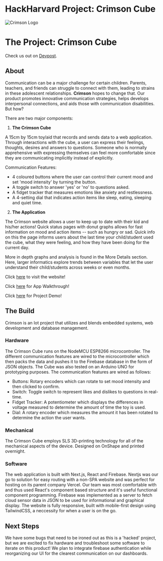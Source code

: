 # HackHarvard Project: Crimson Cube  
![Crimson Logo](https://github.com/sebmendoza/crimson-crashers/blob/main/public/Logo.svg)

# The Project: Crimson Cube 
Check us out on [Devpost](https://devpost.com/software/crimson-crashers).

## About
Communication can be a major challenge for certain children. Parents, teachers, and friends can struggle to connect with them, leading to strains in these adolescent relationships. **Crimson** hopes to change that. Our product promotes innovative communication strategies, helps develops interpersonal connections, and aids those with communication disabilities. But how?

There are two major components:
1. **The Crimson Cube**

A 15cm by 15cm toy/aid that records and sends data to a web application. Through interactions with the cube, a user can express their feelings, thoughts, desires and answers to questions. Someone who is normally apprehensive with expressing themselves can feel more comfortable since they are communicating implicitly instead of explicitly.

Communication Features:
- 4 coloured buttons where the user can control their current mood and set 'mood intensity' by turning the button.
- A toggle switch to answer 'yes' or 'no' to questions asked.
- A fidget tracker that measures emotions like anxiety and restlessness.
- A 4-setting dial that indicates action items like sleep, eating, sleeping and quiet time.

2. **The Application**

The Crimson website allows a user to keep up to date with their kid and his/her actions! Quick status pages with donut graphs allows for fast information on mood and action items -- such as hungry or sad. Quick info on this the page informs users about the last time your child/student used the cube, what they were feeling, and how they have been doing for the current day. 

More in depth graphs and analysis is found in the More Details section. Here, larger informatics explore trends between variables that let the user understand their child/students across weeks or even months.

Click [here](https://crimson-crashers.vercel.app/) to visit the website!

Click [here](https://tinyurl.com/crimson-cube2022) for App Walkthrough!

Click [here](https://youtu.be/gwC_sbviAk4) for Project Demo!

## The Build
Crimson is an Iot project that utilizes and blends embedded systems, web development and database management. 

### Hardware
The Crimson Cube runs on the NodeMCU ESP8266 microcontroller. The different communication features are wired to the microcontroller which then packs the data and pushes it to the Firebase database in the form of JSON objects. The Cube was also tested on an Arduino UNO for prototyping purposes. The communication features are wired as follows:
- Buttons: Rotary encoders which can rotate to set mood intensity and then clicked to confirm.
- Switch: Toggle switch to represent likes and dislikes to questions in real-time.
- Fidget Tracker: A potentiometer which displays the differences in voltage measured to determine the amount of time the toy is used.
- Dial: A rotary encoder which measures the amount it has been rotated to determine the action the user wants.

### Mechanical
The Crimson Cube employs SLS 3D-printing technology for all of the mechanical aspects of the device. Designed on OnShape and printed overnight. 

### Software
The web application is built with Next.js, React and Firebase.  Nextjs was our go to solution for easy routing with a non-SPA website and was perfect for hosting on its parent company Vercel. Our team was most comfortable with and thus used React's component based structure and it's useful functional component programming. Firebase was implemented as a server to fetch cloud sensor data in JSON to be used for informational and graphical display. The website is fully responsive, built with mobile-first design using TailwindCSS, a neccessity for when a user is on the go.

## Next Steps
We have some bugs that need to be ironed out as this is a 'hacked' project, but we are excited to fix hardware and troubleshoot some software to iterate on this product!  We plan to integrate firebase authentication while reorganizing our UI for the clearest communication on our dashboards.
